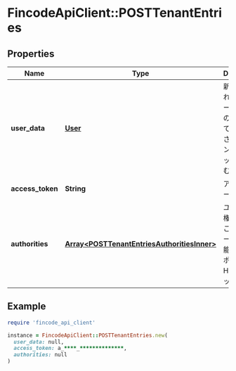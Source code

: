 # FincodeApiClient::POSTTenantEntries

## Properties

| Name | Type | Description | Notes |
| ---- | ---- | ----------- | ----- |
| **user_data** | [**User**](User.md) | 新規作成されたユーザー情報（このAPIによって新規作成されたテナントのショップIDを含む）  | [optional] |
| **access_token** | **String** | アクセストークン  | [optional] |
| **authorities** | [**Array&lt;POSTTenantEntriesAuthoritiesInner&gt;**](POSTTenantEntriesAuthoritiesInner.md) | ユーザーの権限情報\\ \\ このユーザーが実行可能なエンドポイントとHTTPメソッドの情報  | [optional] |

## Example

```ruby
require 'fincode_api_client'

instance = FincodeApiClient::POSTTenantEntries.new(
  user_data: null,
  access_token: a_****_**************,
  authorities: null
)
```

